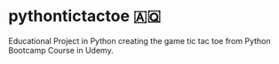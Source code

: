 # pythontictactoe 🇦🇶
Educational Project in Python creating the game tic tac toe from Python Bootcamp Course in Udemy.
